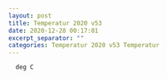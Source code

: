 ```yaml
---
layout: post
title: Temperatur 2020 v53
date: 2020-12-28 00:17:01
excerpt_separator: ""
categories: Temperatur 2020 v53 Temperatur
---
```

```
  deg C
```

